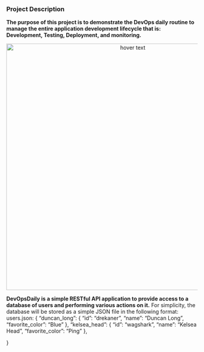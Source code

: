 ###   **Project Description**
**The purpose of this project is to demonstrate the DevOps daily routine to manage the entire application development lifecycle that is: Development, Testing, Deployment, and monitoring.**

<p align="center">
  <img src="https://imagizer.imageshack.com/img923/7820/gc3mv6.png" width="650" title="hover text">
</p>

**DevOpsDaily is a simple RESTful API application to provide access to a database of users and performing various actions on it.**
For simplicity, the database will be stored as a simple JSON file in the following format:
users.json:
{
“duncan_long”: {
“id”: “drekaner”,
“name”: “Duncan Long”,
“favorite_color”: “Blue”
},
“kelsea_head”: {
“id”: “wagshark”,
“name”: “Kelsea Head”,
“favorite_color”: “Ping”
},

}
